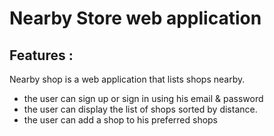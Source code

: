 # Nearby Store web application
## Features : 

Nearby shop is a web application that lists shops nearby.

* the user can sign up or sign in using his email & password
* the user can display the list of shops sorted by distance.
* the user can add a shop to his preferred shops
